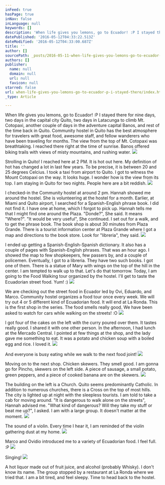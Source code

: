 ```yaml
---
inFeed: true
hasPage: true
inNav: false
inLanguage: null
keywords: []
description: 'When life gives you lemons, go to Ecuador! :P I stayed there for nine days, two days in the capital city Quito, two days in Latacunga to climb Mt. Cotopaxi, another couple of days in the adventure capital Banos, and rest of the time back in Quito. Community hostel in Quito has the best atmosphere for travelers with great food, awesome staff, and fellow wanderers who have been traveling for months. The view from the top of Mt. Cotopaxi was breathtaking. I reached there right at the time of sunrise. Banos offered biking trails with views of misty mountains, and rushing water.'
datePublished: '2016-05-12T04:33:22.513Z'
dateModified: '2016-05-12T04:33:00.687Z'
title: ''
author: []
sourcePath: _posts/2016-05-11-when-life-gives-you-lemons-go-to-ecuador-p-i-stayed-there.md
authors: []
publisher:
  name: null
  domain: null
  url: null
  favicon: null
starred: false
url: when-life-gives-you-lemons-go-to-ecuador-p-i-stayed-there/index.html
_type: Article

---
```

When life gives you lemons, go to Ecuador! :P I stayed there for nine days, two days in the capital city Quito, two days in Latacunga to climb Mt. Cotopaxi, another couple of days in the adventure capital Banos, and rest of the time back in Quito. Community hostel in Quito has the best atmosphere for travelers with great food, awesome staff, and fellow wanderers who have been traveling for months. The view from the top of Mt. Cotopaxi was breathtaking. I reached there right at the time of sunrise. Banos offered biking trails with views of misty mountains, and rushing water.
![](https://the-grid-user-content.s3-us-west-2.amazonaws.com/f44fe6dc-ded6-43ee-9cf5-485bb5c8c866.jpg)

Strolling in Quito! I reached here at 2 PM. It is hot out here. My definition of hot has changed a lot in last few years. To be precise, it is between 20 and 25 degrees Celcius. I took a taxi from airport to Quito. I got to witness the Mount Cotopaxi on the way. It looks huge. I wonder how is the view from its top. I am staying in Quito for two nights. People here are a bit reddish.
![](https://the-grid-user-content.s3-us-west-2.amazonaws.com/9e39e561-a21b-44b0-9574-a66fc0d1acef.jpg)

I checked-in the Community hostel at around 2 pm. Hannah showed me around the hostel. She is volunteering at the hostel for a month. Earlier, at Miami and Quito airport, I searched for a Spanish-English phrase book. I did not find it. I have one at home, which I forgot to pick up. Hannah tells me that I might find one around the Plaza. "Donde?", She said. It means "Where?". "It would be very useful", She continued. I set out for a walk, and to get the phrase book. The book shop is about 30 minutes from Plaza Grande. There is a tourist information center at Plaza Grande where I got a map and directions to the book store. Look for "libreria", they said.
![](https://the-grid-user-content.s3-us-west-2.amazonaws.com/0d78e2df-0001-4ac1-807a-50bdc7f3871b.jpg)

I ended up getting a Spanish-English-Spanish dictionary. It also has a couple of pages with Spanish-English phrases. That was an hour ago. I showed the map to few shopkeepers, few passers by, and a couple of policemen. Eventually, I got to a libreria. They have two such books. I got one of them. There is a statue of Mary with wings on the top of the hill in the center. I am tempted to walk up to that. Let's do that tomorrow. Today, I am going to the Food Walking tour organized by the hostel. I'll get to taste the Ecuadorian street food. Yum! :)
![](https://the-grid-user-content.s3-us-west-2.amazonaws.com/5702032a-707c-4ed0-b37d-9b71000f0d52.jpg)

We are checking out the street food in Ecuador led by Ovi, Eduardo, and Marco. Community hostel organizes a food tour once every week. We will try out 4 or 5 different kind of Ecuadorian food. It will end at La Ronda. This is the first shop in the series. The food smells really good. We have been asked to watch for cars while walking on the streets! :O
![](https://the-grid-user-content.s3-us-west-2.amazonaws.com/53789137-8c1e-496f-843c-a3aa64e4db7c.jpg)

I got four of the cakes on the left with the curry poured over them. It tastes really good. I shared it with one other person. In the afternoon, I had lunch at the Mercado Central. I pointed at few things at the shop, and the lady gave me something to eat. It was a potato and chicken soup with a boiled egg and rice. I loved it.
![](https://the-grid-user-content.s3-us-west-2.amazonaws.com/e7191703-0ed0-4555-92b0-9566c87af783.jpg)

And everyone is busy eating while we walk to the next food joint!
![](https://the-grid-user-content.s3-us-west-2.amazonaws.com/91ab2016-eb7d-45b4-b26f-4fb80389de38.jpg)

Moving on to the next shop. Chicken skewers. They smell good. I am gonna go for Pincho, skewers on the left side. A piece of sausage, a small potato, green peppers, and a piece of cooked banana are on the skewers.
![](https://the-grid-user-content.s3-us-west-2.amazonaws.com/4c9ed5bb-c1e9-4ffc-b36e-ce11e89625aa.jpg)

The building on the left is a Church. Quito seems predominantly Catholic. In addition to numerous churches, there is a Cross on the top of most hills. The city is lighted up at night with the sleepless tourists. I am told to take a cab for moving around. "It is dangerous to walk alone on the streets", Hannah advised me. "What kind of dangerous? Will they take my stuff or beat me up?", I asked. I am with a large group. It doesn't matter at the moment.
![](https://the-grid-user-content.s3-us-west-2.amazonaws.com/38c5d0b0-a553-4d57-8ca8-7c7659f49063.jpg)

The sound of a violin. Every time I hear it, I am reminded of the violin gathering dust at my home.
![](https://the-grid-user-content.s3-us-west-2.amazonaws.com/293a6f00-d11f-4b8f-98b3-7bf24e827de2.jpg)

Marco and Ovidio introduced me to a variety of Ecuadorian food. I feel full. :P
![](https://the-grid-user-content.s3-us-west-2.amazonaws.com/b99b8d8a-7ddc-4dde-a12e-c961827fe39b.jpg)

Singing!
![](https://the-grid-user-content.s3-us-west-2.amazonaws.com/13e2c262-02b9-42ab-a3a7-7484470fd59e.jpg)

A hot liquor made out of fruit juice, and alcohol (probably Whisky). I don't know its name. The group stopped by a restaurant at La Ronda where we tried that. I am a bit tired, and feel sleepy. Time to head back to the hostel.